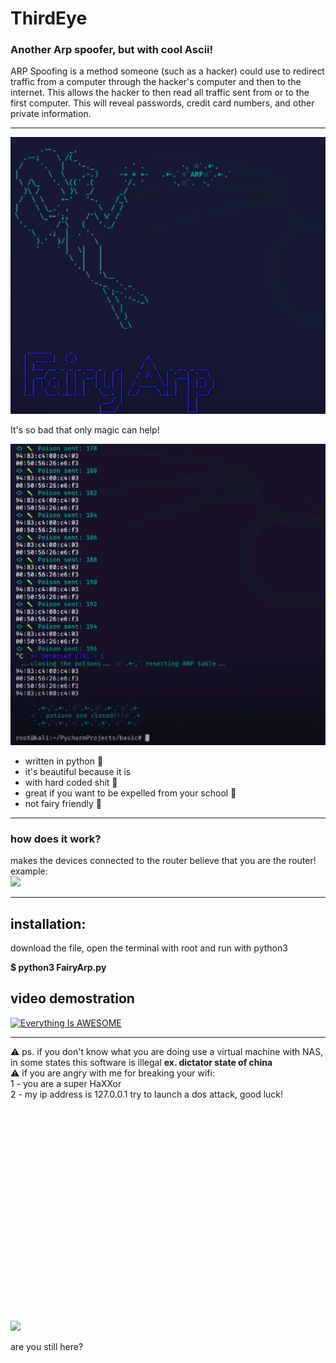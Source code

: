 # ThirdEye
### Another Arp spoofer, but with cool Ascii!
ARP Spoofing is a method someone (such as a hacker) could use to redirect traffic from a computer through the hacker's computer and then to the internet. This allows the hacker to then read all traffic sent from or to the first computer. This will reveal passwords, credit card numbers, and other private information.
<hr>

<img width="600" src="https://github.com/v1nc3-source/FairyArp/blob/master/screenshot.png?raw=true">
</p> 

It's so bad that only magic can help!


<img width="600" src="https://github.com/v1nc3-source/FairyArp/blob/master/screenshot2.png.png?raw=true">
</p> 

- written in python 🐍
- it's beautiful because it is
- with hard coded shit 💩
- great if you want to be expelled from your school 🏫
- not fairy friendly 🧚

<hr>

### how does it work?
makes the devices connected to the router believe that you are the router!
<br>
example:<br>
<img width="400" src="https://media.giphy.com/media/NmerZ36iBkmKk/giphy.gif">
</p> 

<hr>

## installation:

download the file, open the terminal with root and run with python3 

<b>$ python3 FairyArp.py</b>

## video demostration <br>
[![Everything Is AWESOME](https://img.youtube.com/vi/qQiAEKBOmUg/hqdefault.jpg)](https://youtu.be/qQiAEKBOmUg "Everything Is AWESOME")


<hr>

⚠️ ps. if you don't know what you are doing use a virtual machine with NAS, in some states this software is illegal <b>ex. dictator state of china</b><br>
⚠️ if you are angry with me for breaking your wifi:<br>
1 - you are a super HaXXor<br>
2 - my ip address is 127.0.0.1 try to launch a dos attack, good luck!<br>


<br>
<br>
<br>
<br>
<br>
<br>
<br>
<br>
<br>
<br>
<br>
<br>
<br>
<br>
<br>
<br>
<br>
<br>
<br>
<br>

<img width="400" src="https://i.kym-cdn.com/photos/images/original/001/349/277/7b6.gif">
</p> 
          are you still here?




